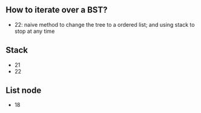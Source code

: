 ## How to iterate over a BST?
- 22: naive method to change the tree to a ordered list; and using stack to stop at any time

## Stack
- 21
- 22

## List node
- 18
